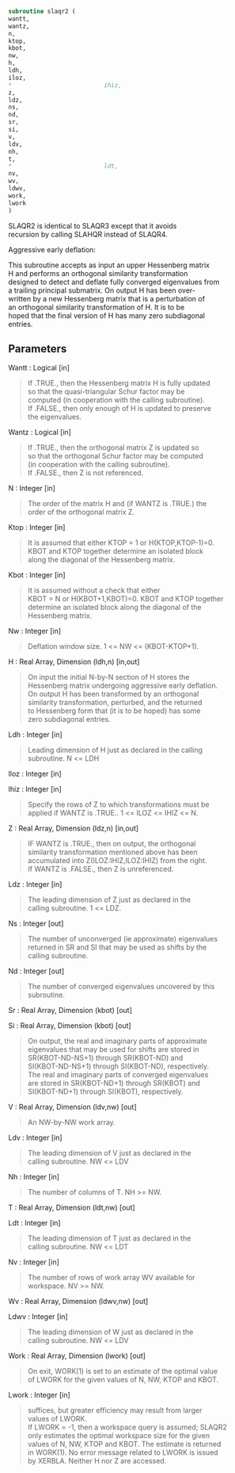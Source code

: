 ```fortran  
subroutine slaqr2 (  
wantt,  
wantz,  
n,  
ktop,  
kbot,  
nw,  
h,  
ldh,  
iloz,  
*                          ihiz,  
z,  
ldz,  
ns,  
nd,  
sr,  
si,  
v,  
ldv,  
nh,  
t,  
*                          ldt,  
nv,  
wv,  
ldwv,  
work,  
lwork  
)  
```  
  
SLAQR2 is identical to SLAQR3 except that it avoids  
recursion by calling SLAHQR instead of SLAQR4.  
  
Aggressive early deflation:  
  
This subroutine accepts as input an upper Hessenberg matrix  
H and performs an orthogonal similarity transformation  
designed to detect and deflate fully converged eigenvalues from  
a trailing principal submatrix.  On output H has been over-  
written by a new Hessenberg matrix that is a perturbation of  
an orthogonal similarity transformation of H.  It is to be  
hoped that the final version of H has many zero subdiagonal  
entries.  
  
## Parameters  
Wantt : Logical [in]  
> If .TRUE., then the Hessenberg matrix H is fully updated  
> so that the quasi-triangular Schur factor may be  
> computed (in cooperation with the calling subroutine).  
> If .FALSE., then only enough of H is updated to preserve  
> the eigenvalues.  
  
Wantz : Logical [in]  
> If .TRUE., then the orthogonal matrix Z is updated so  
> so that the orthogonal Schur factor may be computed  
> (in cooperation with the calling subroutine).  
> If .FALSE., then Z is not referenced.  
  
N : Integer [in]  
> The order of the matrix H and (if WANTZ is .TRUE.) the  
> order of the orthogonal matrix Z.  
  
Ktop : Integer [in]  
> It is assumed that either KTOP = 1 or H(KTOP,KTOP-1)=0.  
> KBOT and KTOP together determine an isolated block  
> along the diagonal of the Hessenberg matrix.  
  
Kbot : Integer [in]  
> It is assumed without a check that either  
> KBOT = N or H(KBOT+1,KBOT)=0.  KBOT and KTOP together  
> determine an isolated block along the diagonal of the  
> Hessenberg matrix.  
  
Nw : Integer [in]  
> Deflation window size.  1 <= NW <= (KBOT-KTOP+1).  
  
H : Real Array, Dimension (ldh,n) [in,out]  
> On input the initial N-by-N section of H stores the  
> Hessenberg matrix undergoing aggressive early deflation.  
> On output H has been transformed by an orthogonal  
> similarity transformation, perturbed, and the returned  
> to Hessenberg form that (it is to be hoped) has some  
> zero subdiagonal entries.  
  
Ldh : Integer [in]  
> Leading dimension of H just as declared in the calling  
> subroutine.  N <= LDH  
  
Iloz : Integer [in]  
  
Ihiz : Integer [in]  
> Specify the rows of Z to which transformations must be  
> applied if WANTZ is .TRUE.. 1 <= ILOZ <= IHIZ <= N.  
  
Z : Real Array, Dimension (ldz,n) [in,out]  
> IF WANTZ is .TRUE., then on output, the orthogonal  
> similarity transformation mentioned above has been  
> accumulated into Z(ILOZ:IHIZ,ILOZ:IHIZ) from the right.  
> If WANTZ is .FALSE., then Z is unreferenced.  
  
Ldz : Integer [in]  
> The leading dimension of Z just as declared in the  
> calling subroutine.  1 <= LDZ.  
  
Ns : Integer [out]  
> The number of unconverged (ie approximate) eigenvalues  
> returned in SR and SI that may be used as shifts by the  
> calling subroutine.  
  
Nd : Integer [out]  
> The number of converged eigenvalues uncovered by this  
> subroutine.  
  
Sr : Real Array, Dimension (kbot) [out]  
  
Si : Real Array, Dimension (kbot) [out]  
> On output, the real and imaginary parts of approximate  
> eigenvalues that may be used for shifts are stored in  
> SR(KBOT-ND-NS+1) through SR(KBOT-ND) and  
> SI(KBOT-ND-NS+1) through SI(KBOT-ND), respectively.  
> The real and imaginary parts of converged eigenvalues  
> are stored in SR(KBOT-ND+1) through SR(KBOT) and  
> SI(KBOT-ND+1) through SI(KBOT), respectively.  
  
V : Real Array, Dimension (ldv,nw) [out]  
> An NW-by-NW work array.  
  
Ldv : Integer [in]  
> The leading dimension of V just as declared in the  
> calling subroutine.  NW <= LDV  
  
Nh : Integer [in]  
> The number of columns of T.  NH >= NW.  
  
T : Real Array, Dimension (ldt,nw) [out]  
  
Ldt : Integer [in]  
> The leading dimension of T just as declared in the  
> calling subroutine.  NW <= LDT  
  
Nv : Integer [in]  
> The number of rows of work array WV available for  
> workspace.  NV >= NW.  
  
Wv : Real Array, Dimension (ldwv,nw) [out]  
  
Ldwv : Integer [in]  
> The leading dimension of W just as declared in the  
> calling subroutine.  NW <= LDV  
  
Work : Real Array, Dimension (lwork) [out]  
> On exit, WORK(1) is set to an estimate of the optimal value  
> of LWORK for the given values of N, NW, KTOP and KBOT.  
  
Lwork : Integer [in]  
> suffices, but greater efficiency may result from larger  
> values of LWORK.  
> If LWORK = -1, then a workspace query is assumed; SLAQR2  
> only estimates the optimal workspace size for the given  
> values of N, NW, KTOP and KBOT.  The estimate is returned  
> in WORK(1).  No error message related to LWORK is issued  
> by XERBLA.  Neither H nor Z are accessed.  
  

